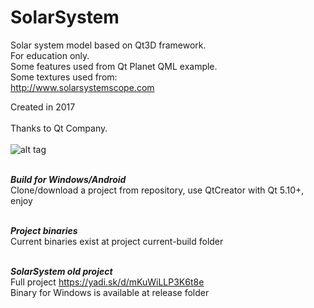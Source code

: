 # SolarSystem
Solar system model based on Qt3D framework. <br />
For education only. <br />
Some features used from Qt Planet QML example. <br />
Some textures used from: <br />
http://www.solarsystemscope.com <br />

Created in 2017 <br />
<br />
Thanks to Qt Company. <br />
<br />
![alt tag](http://ipic.su/img/img7/fs/SolarSystemScreen.1490859421.png) <br />
<br />

***Build for Windows/Android***<br />
Clone/download a project from repository, use QtCreator with Qt 5.10+, enjoy<br />
<br />

***Project binaries***<br />
Current binaries exist at project current-build folder<br />
<br />

***SolarSystem old project***<br />
Full project https://yadi.sk/d/mKuWiLLP3K6t8e <br />
Binary for Windows is available at release folder<br />
<br />



